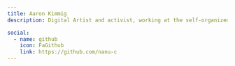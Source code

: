 ```yaml
---
title: Aaron Kimmig
description: Digital Artist and activist, working at the self-organized web design/full-stack

social:
  - name: github
    icon: FaGithub
    link: https://github.com/nanu-c
---
```

